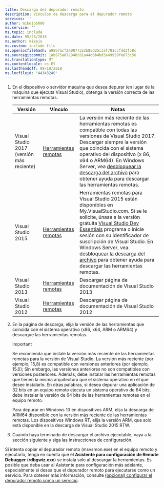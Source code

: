 ```yaml
---
title: Descarga del depurador remoto
description: Vínculos de descarga para el depurador remoto
services: ''
author: mikejo5000
ms.service: ''
ms.topic: include
ms.date: 05/23/2018
ms.author: mikejo
ms.custom: include file
ms.openlocfilehash: a9867acf2a0877322b85d25c3af781ccfdd3f58c
ms.sourcegitcommit: 1ab675a872848c81a44d6b4bd3a49958fe673c56
ms.translationtype: MT
ms.contentlocale: es-ES
ms.lasthandoff: 09/10/2018
ms.locfileid: "44343240"
---
```

1.  En el dispositivo o servidor máquina que desea depurar (en lugar de la máquina que ejecuta Visual Studio), obtenga la versión correcta de las herramientas remotas.

    |Versión|Vínculo|Notas|
    |-|-|-|
    |Visual Studio 2017 (versión más reciente)|[Herramientas remotas](https://visualstudio.microsoft.com/downloads/?q=remote+tools#remote-tools-for-visual-studio-2017)|La versión más reciente de las herramientas remotas es compatible con todas las versiones de Visual Studio 2017. Descargar siempre la versión que coincida con el sistema operativo del dispositivo (x 86, x64 o ARM64). En Windows Server, vea [desbloquear la descarga del archivo](../../debugger/remote-debugging-unblock-file-download.md) para obtener ayuda para descargar las herramientas remotas.|
    |Visual Studio 2015|[Herramientas remotas](https://my.visualstudio.com/Downloads?q=remote%20tools%20visual%20studio%202015)|Herramientas remotas para Visual Studio 2015 están disponibles en My.VisualStudio.com. Si se le solicite, únase a la versión gratuita [Visual Studio Dev Essentials](https://visualstudio.microsoft.com/dev-essentials/) programa o inicie sesión con su identificador de suscripción de Visual Studio. En Windows Server, vea [desbloquear la descarga del archivo](../../debugger/remote-debugging-unblock-file-download.md) para obtener ayuda para descargar las herramientas remotas.|
    |Visual Studio 2013|[Herramientas remotas](/previous-versions/visualstudio/visual-studio-2013/bt727f1t(v=vs.120)#Installing_the_Remote_Tools)|Descargar página de documentación de Visual Studio 2013|
    |Visual Studio 2012|[Herramientas remotas](/previous-versions/visualstudio/visual-studio-2012/bt727f1t(v=vs.110)#BKMK_Installing_the_Remote_Tools)|Descargar página de documentación de Visual Studio 2012|

2.  En la página de descarga, elija la versión de las herramientas que coincida con el sistema operativo (x86, x64, ARM o ARM64) y descargue las herramientas remotas.

    > [!IMPORTANT]
    >  Se recomienda que instale la versión más reciente de las herramientas remotas para la versión de Visual Studio. La versión más reciente (por ejemplo, 15,8) es compatible con versiones anteriores (por ejemplo, 15.0); Sin embargo, las versiones anteriores no son compatibles con versiones posteriores. Además, debe instalar las herramientas remotas que tienen la misma arquitectura que el sistema operativo en el que desee instalarlo. En otras palabras, si desea depurar una aplicación de 32 bits en un equipo remoto ejecuta un sistema operativo de 64 bits, debe instalar la versión de 64 bits de las herramientas remotas en el equipo remoto.
    >
    >  Para depurar en Windows 10 en dispositivos ARM, elija la descarga de ARM64 disponible con la versión más reciente de las herramientas remotas.  Los dispositivos Windows RT, elija la versión ARM, que solo está disponible en la descarga de Visual Studio 2015 RTW.

3.  Cuando haya terminado de descargar el archivo ejecutable, vaya a la sección siguiente y siga las instrucciones de configuración.

Si intenta copiar el depurador remoto (msvsmon.exe) en el equipo remoto y ejecutarlo, tenga en cuenta que el **Asistente para configuración de Remote Debugger** (**rdbgwiz.exe**) se instala solo al descargar la herramientas. Es posible que deba usar al Asistente para configuración más adelante, especialmente si desea que el depurador remoto para ejecutarse como un servicio. Para obtener más información, consulte [(opcional) configurar el depurador remoto como un servicio](../../debugger/remote-debugging.md#bkmk_configureService).
